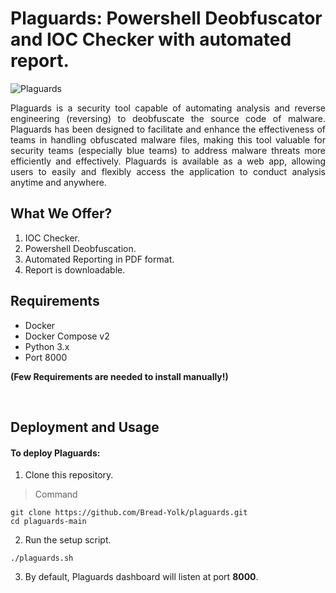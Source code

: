 # Plaguards: Powershell Deobfuscator and IOC Checker with automated report.

![Plaguards](https://github.com/user-attachments/assets/f902d2b5-43ec-4919-b880-d41a64db2f15)


<p align="justify">Plaguards is a security tool capable of automating analysis and reverse engineering (reversing) to deobfuscate the source code of malware. Plaguards has been designed to facilitate and enhance the effectiveness of teams in handling obfuscated malware files, making this tool valuable for security teams (especially blue teams) to address malware threats more efficiently and effectively. Plaguards is available as a web app, allowing users to easily and flexibly access the application to conduct analysis anytime and anywhere.</p>


## What We Offer?

1. IOC Checker.
2. Powershell Deobfuscation.
3. Automated Reporting in PDF format.
4. Report is downloadable.

## Requirements

- Docker
- Docker Compose v2
- Python 3.x
- Port 8000

**(Few Requirements are needed to install manually!)**

<br>

## Deployment and Usage

#### To deploy Plaguards:

1. Clone this repository.

> Command

```console
git clone https://github.com/Bread-Yolk/plaguards.git
cd plaguards-main
```

2. Run the setup script.

```
./plaguards.sh
```

3. By default, Plaguards dashboard will listen at port **8000**.
